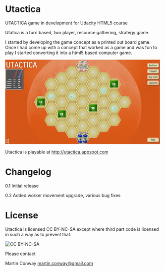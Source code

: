Utactica
========

UTACTICA game in development for Udacity HTML5 course

Utatica is a turn based, two player, resource gathering, strategy game.

I started by developing the game concept as a printed out board game. Once I had come up with a concept that worked as a game and was fun to play I started converting it into a html5 based computer game.

![screenshot](https://github.com/martyman-au/utactica/raw/master/img/Utactica-screenshot.jpg)

Utactica is playable at http://utactica.appspot.com

Changelog
=========

0.1 Initial release

0.2 Added worker movement upgrade, various bug fixes

License
=======

Utactica is licensed CC BY-NC-SA except where third part code is licensed in such a way as to prevent that.

![CC BY-NC-SA](http://i.creativecommons.org/l/by-nc-sa/3.0/80x15.png)

Please contact 

Martin Conway martin.conway@gmail.com
